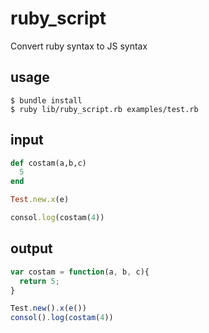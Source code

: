 # ruby_script

Convert ruby syntax to JS syntax

## usage

```
$ bundle install
$ ruby lib/ruby_script.rb examples/test.rb
```

## input

```ruby
def costam(a,b,c)
  5
end

Test.new.x(e)

consol.log(costam(4))
```

## output
```js
var costam = function(a, b, c){
  return 5;
}

Test.new().x(e())
consol().log(costam(4))
```
